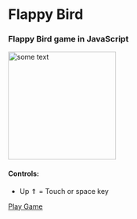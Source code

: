 # Flappy Bird
<h3>Flappy Bird game in JavaScript</h3>
<img src="https://upload.wikimedia.org/wikipedia/en/0/0a/Flappy_Bird_icon.png" alt="some text" height=220px>
<h4>Controls:</h4>
<ul>
  <li>Up ⇑ = Touch or space key</li>
</ul>
<a href="https://michloliveira.github.io/flappy-bird">Play Game</a>
